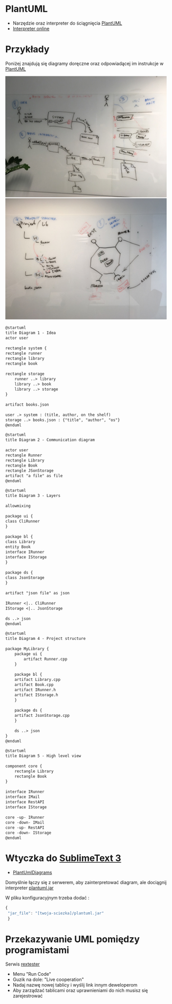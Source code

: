 # PlantUML 
* Narzędzie oraz interpreter do ściągnięcia [PlantUML](http://plantuml.com)
* [Interpreter online](https://www.planttext.com)

# Przykłady

Poniżej znajdują się diagramy doręczne oraz odpowiadącej im instrukcje w [PlantUML](http://plantuml.com)

![](free-hand-1.jpg)
![](free-hand-2.jpg)

```plantuml
@startuml
title Diagram 1 - Idea
actor user

rectangle system {
rectangle runner
rectangle library
rectangle book

rectangle storage
    runner ..> library
    library ..> book
    library ..> storage
}

artifact books.json

user .> system : (title, author, on the shelf)
storage ..> books.json : {"title", "author", "os"}
@enduml
```

```plantuml
@startuml
title Diagram 2 - Communication diagram

actor user
rectangle Runner
rectangle Library
rectangle Book
rectangle JSonStorage
artifact "a file" as file
@enduml
```

```plantuml
@startuml
title Diagram 3 - Layers

allowmixing

package ui {
class CliRunner
}

package bl {
class Library
entity Book
interface IRunner
interface IStorage
}

package ds {
class JsonStorage
}

artifact "json file" as json

IRunner <|.. CliRunner
IStorage <|.. JsonStorage

ds ..> json
@enduml
```

```plantuml
@startuml
title Diagram 4 - Project structure

package MyLibrary {
    package ui {
        artifact Runner.cpp
    }
    
    package bl {
    artifact Library.cpp
    artifact Book.cpp
    artifact IRunner.h
    artifact IStorage.h
    }
    
    package ds {
    artifact JsonStorage.cpp
    }
    
    ds ..> json
}
@enduml
```

```plantuml
@startuml
title Diagram 5 - High level view

component core {
    rectangle Library
    rectangle Book
}

interface IRunner
interface IMail
interface RestAPI
interface IStorage

core -up- IRunner
core -down- IMail
core -up- RestAPI
core -down- IStorage
@enduml
```
# Wtyczka do [SublimeText 3](https://www.sublimetext.com/3)

* [PlantUmlDiagrams](https://packagecontrol.io/packages/PlantUmlDiagrams)

Domyślnie łączy się z serwerem, aby zainterpretować diagram, ale dociągnij interpreter [plantuml.jar](http://plantuml.com/download)

W pliku konfiguracyjnym trzeba dodać :
```js
{
 "jar_file": "[twoja-sciezka]/plantuml.jar"
 }
```

# Przekazywanie UML pomiędzy programistami

Serwis [rextester](https://rextester.com)
* Menu "Run Code"
* Guzik na dole: "Live cooperation"
* Nadaj nazwę nowej tablicy i wyślij link innym deweloperom
* Aby zarządzać tablicami oraz uprawnieniami do nich musisz się zarejestrować
